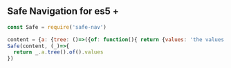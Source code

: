 ## Safe Navigation for es5 +

```javascript
const Safe = require('safe-nav')

content = {a: {tree: ()=>({of: function(){ return {values: 'the values'} } }) }}
Safe(content, (_)=>{
  return _.a.tree().of().values
})
```